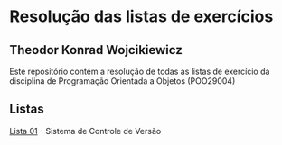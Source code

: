 # Resolução das listas de exercícios
## Theodor Konrad Wojcikiewicz
Este repositório contém a resolução de todas as listas de exercício da disciplina de Programação Orientada a Objetos (POO29004)

## Listas

[Lista 01](https://github.com/theodorkw/lista-01/tree/main/lista-01) - Sistema de Controle de Versão 

